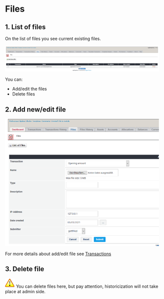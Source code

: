 # Files

## 1. List of files

On the list of files you see current existing files.

![List of files](../../.gitbook/assets/en_admin_files.png)

You can:

* Add/edit the files
* Delete files

## 2. Add new/edit file

![Creation of new currency](../../.gitbook/assets/en_admin_files_edit.png)

For more details about add/edit file see [Transactions](../the-user-side/transactions.md)

## 3. Delete file

![Important](../../.gitbook/assets/en_important.png)
You can delete files here, but pay attention, historicization will not take place at admin side.
